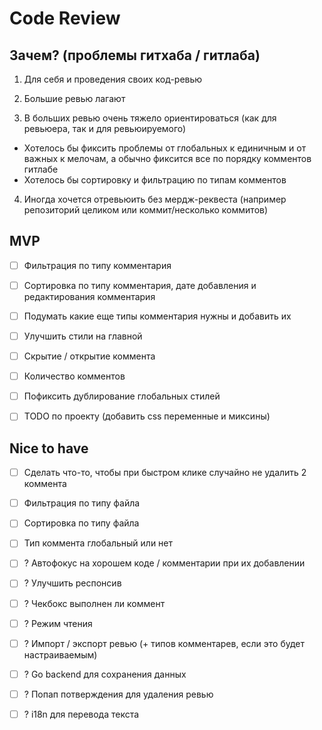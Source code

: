 # Code Review

## Зачем? (проблемы гитхаба / гитлаба)

1. Для себя и проведения своих код-ревью

2. Большие ревью лагают
3. В больших ревью очень тяжело ориентироваться (как для ревьюера, так и для ревьюируемого)
- Хотелось бы фиксить проблемы от глобальных к единичным и от важных к мелочам, а обычно фиксится все по порядку комментов гитлабе
- Хотелось бы сортировку и фильтрацию по типам комментов

4. Иногда хочется отревьюить без мердж-реквеста (например репозиторий целиком или коммит/несколько коммитов)


## MVP

- [ ] Фильтрация по типу комментария
- [ ] Сортировка по типу комментария, дате добавления и редактирования комментария
- [ ] Подумать какие еще типы комментария нужны и добавить их

- [ ] Улучшить стили на главной

- [ ] Скрытие / открытие коммента
- [ ] Количество комментов

- [ ] Пофиксить дублирование глобальных стилей
- [ ] TODO по проекту (добавить css переменные и миксины)


## Nice to have

- [ ] Сделать что-то, чтобы при быстром клике случайно не удалить 2 коммента

- [ ] Фильтрация по типу файла
- [ ] Сортировка по типу файла
- [ ] Тип коммента глобальный или нет

- [ ] ? Автофокус на хорошем коде / комментарии при их добавлении
- [ ] ? Улучшить респонсив

- [ ] ? Чекбокс выполнен ли коммент
- [ ] ? Режим чтения

- [ ] ? Импорт / экспорт ревью (+ типов комментарев, если это будет настраиваемым)
- [ ] ? Go backend для сохранения данных

- [ ] ? Попап потверждения для удаления ревью
- [ ] ? i18n для перевода текста
